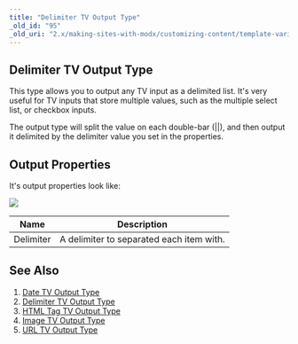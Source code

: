 ```yaml
---
title: "Delimiter TV Output Type"
_old_id: "95"
_old_uri: "2.x/making-sites-with-modx/customizing-content/template-variables/template-variable-output-types/delimiter-tv-output-type"
---
```


## Delimiter TV Output Type

This type allows you to output any TV input as a delimited list. It's very useful for TV inputs that store multiple values, such as the multiple select list, or checkbox inputs.

The output type will split the value on each double-bar (||), and then output it delimited by the delimiter value you set in the properties.

## Output Properties

It's output properties look like:

![](/download/attachments/20119608/tvot.delim.png?version=1&modificationDate=1281374552000)

| Name      | Description                              |
| --------- | ---------------------------------------- |
| Delimiter | A delimiter to separated each item with. |

## See Also

1. [Date TV Output Type](making-sites-with-modx/customizing-content/template-variables/template-variable-output-types/date-tv-output-type)
2. [Delimiter TV Output Type](making-sites-with-modx/customizing-content/template-variables/template-variable-output-types/delimiter-tv-output-type)
3. [HTML Tag TV Output Type](making-sites-with-modx/customizing-content/template-variables/template-variable-output-types/html-tag-tv-output-type)
4. [Image TV Output Type](making-sites-with-modx/customizing-content/template-variables/template-variable-output-types/image-tv-output-type)
5. [URL TV Output Type](making-sites-with-modx/customizing-content/template-variables/template-variable-output-types/url-tv-output-type)